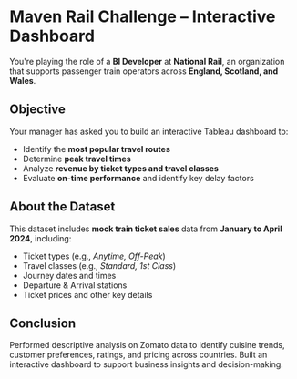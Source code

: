 <h1>Maven Rail Challenge – Interactive Dashboard</h1>

<p>You're playing the role of a <strong>BI Developer</strong> at <strong>National Rail</strong>, an organization that supports passenger train operators across <strong>England, Scotland, and Wales</strong>.</p>

<h2> Objective</h2>
<p>Your manager has asked you to build an interactive Tableau dashboard to:</p>
<ul>
  <li> Identify the <strong>most popular travel routes</strong></li>
  <li> Determine <strong>peak travel times</strong></li>
  <li> Analyze <strong>revenue by ticket types and travel classes</strong></li>
  <li> Evaluate <strong>on-time performance</strong> and identify key delay factors</li>
</ul>

<h2> About the Dataset</h2>
<p>This dataset includes <strong>mock train ticket sales</strong> data from <strong>January to April 2024</strong>, including:</p>
<ul>
  <li>Ticket types (e.g., <em>Anytime, Off-Peak</em>)</li>
  <li>Travel classes (e.g., <em>Standard, 1st Class</em>)</li>
  <li>Journey dates and times</li>
  <li>Departure & Arrival stations</li>
  <li>Ticket prices and other key details</li>
</ul>

<h2>Conclusion</h2>
<p>Performed descriptive analysis on Zomato data to identify cuisine trends, customer preferences, ratings, and pricing across countries. Built an interactive dashboard to support business insights and decision-making.</p>
